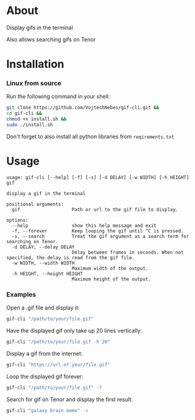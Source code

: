 # About
Display gifs in the terminal

Also allows searching gifs on Tenor
# Installation
### Linux from source
Run the following command in your shell:
```sh
git clone https://github.com/VojtechNebes/gif-cli.git &&
cd gif-cli &&
chmod +x install.sh &&
sudo ./install.sh
```
Don't forget to also install all python libraries from `reqirements.txt`
# Usage
```
usage: gif-cli [--help] [-f] [-s] [-d DELAY] [-w WIDTH] [-h HEIGHT] gif

display a gif in the terminal

positional arguments:
  gif                   Path or url to the gif file to display.

options:
  --help                show this help message and exit
  -f, --forever         Keep looping the gif until ^C is pressed.
  -s, --search          Treat the gif argument as a search term for searching on Tenor.
  -d DELAY, --delay DELAY
                        Delay between frames in seconds. When not specified, the delay is read from the gif file.
  -w WIDTH, --width WIDTH
                        Maximum width of the output.
  -h HEIGHT, --height HEIGHT
                        Maximum height of the output.
```
### Examples
Open a .gif file and display it:
```sh
gif-cli "/path/to/your/file.gif"
```
Have the displayed gif only take up 20 lines vertically:
```sh
gif-cli "/path/to/your/file.gif -h 20"
```
Display a gif from the internet:
```sh
gif-cli "https://url.of.your/file.gif"
```
Loop the displayed gif forever:
```sh
gif-cli "/path/to/your/file.gif" -f
```
Search for gif on Tenor and display the first result:
```sh
gif-cli "galaxy brain meme" -s
```
